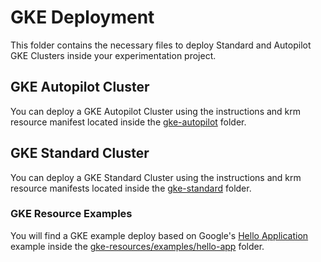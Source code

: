 # GKE Deployment

This folder contains the necessary files to deploy Standard and Autopilot GKE Clusters inside your experimentation project.

## GKE Autopilot Cluster

You can deploy a GKE Autopilot Cluster using the instructions and krm resource manifest located inside the [gke-autopilot](gke-autopilot/) folder.

## GKE Standard Cluster

You can deploy a GKE Standard Cluster using the instructions and krm resource manifests located inside the [gke-standard](gke-standard/) folder.

### GKE Resource Examples

You will find a GKE example deploy based on Google's [Hello Application](https://github.com/GoogleCloudPlatform/kubernetes-engine-samples/tree/main/hello-app) example inside the [gke-resources/examples/hello-app](gke-resources/examples/hello-app/) folder.